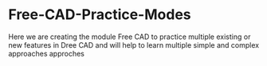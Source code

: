 # Free-CAD-Practice-Modes
Here we are creating the module Free CAD to practice multiple existing or new features in Dree CAD and will help to learn multiple simple and complex approaches  approches 
